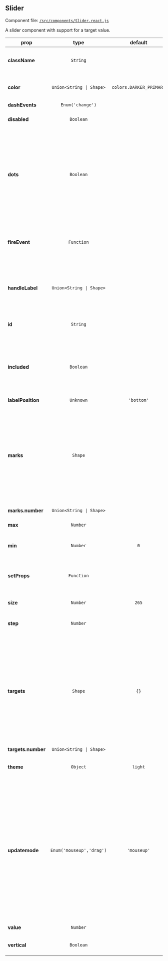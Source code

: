 
## Slider

Component file: [`/src/components/Slider.react.js`](/src/components/Slider.react.js)

A slider component with support for
a target value.

prop | type | default | description
---- | :----: | :-------: | -----------
**className** | `String` |  | Additional CSS class for the root DOM node.
**color** | `Union<String \| Shape>` | `colors.DARKER_PRIMARY` | Color configuration for the slider's track.
**dashEvents** | `Enum('change')` |  | 
**disabled** | `Boolean` |  | If true, the handles can't be moved.
**dots** | `Boolean` |  | When the step value is greater than 1, you can set the dots to true if you want to render the slider with dots.  Note: dots are disabled automatically when using color.ranges
**fireEvent** | `Function` |  | Dash-assigned callback that gets fired when the checkbox item gets selected.
**handleLabel** | `Union<String \| Shape>` |  | Configuration of the slider handle's label. Passing falsy value will disable the label.
**id** | `String` |  | The ID used to identify this component in Dash callbacks
**included** | `Boolean` |  | If the value is true, it means a continuous value is included. Otherwise, it is an independent value.
**labelPosition** | `Unknown` | `'bottom'` | 
**marks** | `Shape` |  | Marks on the slider. The key determines the position, and the value determines what will show. If you want to set the style of a specific mark point, the value should be an object which contains style and label properties.
**marks.number** | `Union<String \| Shape>` |  | 
**max** | `Number` |  | Maximum allowed value of the slider.
**min** | `Number` | `0` | Minimum allowed value of the slider.
**setProps** | `Function` |  | Dash-assigned callback that gets fired when the value changes.
**size** | `Number` | `265` | Size of the slider in pixels.
**step** | `Number` |  | Value by which increments or decrements are made.
**targets** | `Shape` | `{}` | Targets on the slider. The key determines the position, and the value determines what will show. If you want to set the style of a specific target point, the value should be an object which contains style and label properties.
**targets.number** | `Union<String \| Shape>` |  | 
**theme** | `Object` | `light` | Theme configuration to be set by a ThemeProvider
**updatemode** | `Enum('mouseup','drag')` | `'mouseup'` | Determines when the component should update its value. If `mouseup`, then the slider will only trigger its value when the user has finished dragging the slider. If `drag`, then the slider will update its value continuously as it is being dragged. Only use `drag` if your updates are fast.
**value** | `Number` |  | The value of the input.
**vertical** | `Boolean` |  | If true, the slider will be vertical.
